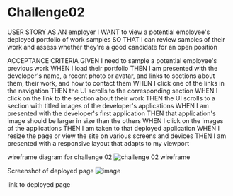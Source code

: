 # Challenge02

USER STORY
AS AN employer
I WANT to view a potential employee's deployed portfolio of work samples
SO THAT I can review samples of their work and assess whether they're a good candidate for an open position

ACCEPTANCE CRITERIA
GIVEN I need to sample a potential employee's previous work
WHEN I load their portfolio
THEN I am presented with the developer's name, a recent photo or avatar, and links to sections about them, their work, and how to contact them
WHEN I click one of the links in the navigation
THEN the UI scrolls to the corresponding section
WHEN I click on the link to the section about their work
THEN the UI scrolls to a section with titled images of the developer's applications
WHEN I am presented with the developer's first application
THEN that application's image should be larger in size than the others
WHEN I click on the images of the applications
THEN I am taken to that deployed application
WHEN I resize the page or view the site on various screens and devices
THEN I am presented with a responsive layout that adapts to my viewport



wireframe diagram for challenge 02
![challenge 02 wireframe](https://user-images.githubusercontent.com/116689598/210032560-047e28e2-7778-4b1f-ace9-3320bc13d44b.JPG)

Screenshot of deployed page
![image](https://user-images.githubusercontent.com/116689598/211227046-ea2a37ea-5c03-4772-900a-c832155f3194.png)

link to deployed page
